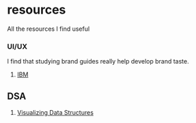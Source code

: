 
# resources
All the resources I find useful

### UI/UX 

I find that studying brand guides really help develop brand taste. 

1. [IBM](https://www.ibm.com/design/language/)

## DSA 
1. [Visualizing Data Structures](https://visualgo.net/en)
